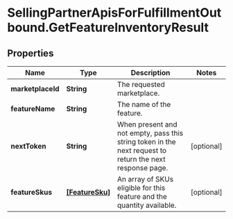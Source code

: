 # SellingPartnerApisForFulfillmentOutbound.GetFeatureInventoryResult

## Properties

Name | Type | Description | Notes
------------ | ------------- | ------------- | -------------
**marketplaceId** | **String** | The requested marketplace. | 
**featureName** | **String** | The name of the feature. | 
**nextToken** | **String** | When present and not empty, pass this string token in the next request to return the next response page. | [optional] 
**featureSkus** | [**[FeatureSku]**](FeatureSku.md) | An array of SKUs eligible for this feature and the quantity available. | [optional] 


